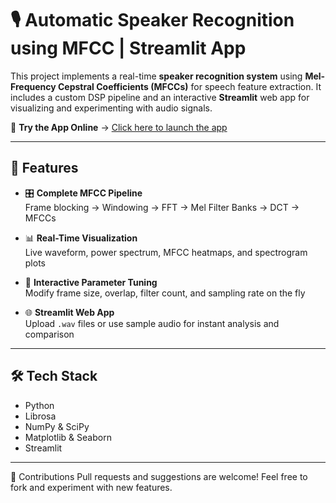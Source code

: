 # 🎙️ Automatic Speaker Recognition using MFCC | Streamlit App

This project implements a real-time **speaker recognition system** using **Mel-Frequency Cepstral Coefficients (MFCCs)** for speech feature extraction. It includes a custom DSP pipeline and an interactive **Streamlit** web app for visualizing and experimenting with audio signals.


🔗 **Try the App Online** → [Click here to launch the app](https://your-streamlit-deployment-link)  

---

## 🚀 Features

- 🎛️ **Complete MFCC Pipeline**  
  Frame blocking → Windowing → FFT → Mel Filter Banks → DCT → MFCCs

- 📊 **Real-Time Visualization**  
  Live waveform, power spectrum, MFCC heatmaps, and spectrogram plots

- 🧪 **Interactive Parameter Tuning**  
  Modify frame size, overlap, filter count, and sampling rate on the fly

- 🌐 **Streamlit Web App**  
  Upload `.wav` files or use sample audio for instant analysis and comparison

---

## 🛠️ Tech Stack

- Python
- Librosa
- NumPy & SciPy
- Matplotlib & Seaborn
- Streamlit

---

🙌 Contributions
Pull requests and suggestions are welcome!
Feel free to fork and experiment with new features.
